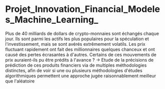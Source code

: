 # Projet_Innovation_Financial_Modeles_Machine_Learning_

Plus de 40 milliards de dollars de crypto-monnaies sont échangés chaque jour. Ils sont parmi les actifs les plus populaires pour la spéculation et l'investissement, mais se sont avérés extrêmement volatils. Les prix fluctuant rapidement ont fait des millionnaires quelques chanceux et ont causé des pertes écrasantes à d'autres. Certains de ces mouvements de prix auraient-ils pu être prédits à l'avance ? -> Etude de la précisions de prédiction de ces produits financiers via de multiples méthodologies distinctes, afin de voir si une ou plusieurs méthodologies d'études algorithmiques permettent une approche jugée raisonnablement meilleur que l'aléatoire

